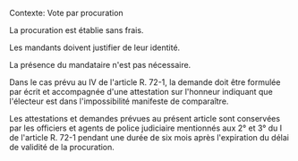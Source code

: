 Contexte: Vote par procuration

La procuration est établie sans frais.

Les mandants doivent justifier de leur identité.

La présence du mandataire n'est pas nécessaire.

Dans le cas prévu au IV de l'article R. 72-1, la demande doit être formulée par écrit et accompagnée d'une attestation sur l'honneur indiquant que l'électeur est dans l'impossibilité manifeste de comparaître.

Les attestations et demandes prévues au présent article sont conservées par les officiers et agents de police judiciaire mentionnés aux 2° et 3° du I de l'article R. 72-1 pendant une durée de six mois après l'expiration du délai de validité de la procuration.